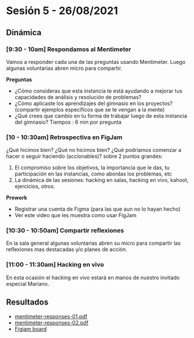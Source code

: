 # Sesión 5 - 26/08/2021

## Dinámica

### [9:30 - 10am]  Respondamos al Mentimeter

Vamos a responder cada una de las preguntas  usando Mentimeter. Luego algunas
voluntarias abren micro para compartir.

__Preguntas__

* ¿Cómo consideras que esta instancia te está ayudando a mejorar tus capacidades
  de análisis y resolución de problemas?
* ¿Cómo aplicaste los aprendizajes del gimnasio en los proyectos? (compartir
  ejemplos específicos que se te vengan a la mente)
* ¿Qué crees que cambio en tu forma de trabajar luego de esta instancia del gimnasio?
Tiempos : 6 min por pregunta

### [10 - 10:30am] Retrospectiva en FigJam

¿Qué hicimos bien? ¿Qué no hicimos bien? ¿Qué podríamos comenzar a hacer o
seguir haciendo (accionables)? sobre 2 puntos grandes:

1. El compromiso sobre los objetivos, la importancia que le das, tu participación
   en las instancias, como abordas los problemas, etc
2. La dinámica de las sesiones: hacking en salas, hacking en vivo, kahoot,
   ejercicios, otros.

__Prework__

* Registrar una cuenta de Figma (para las que aun no lo hayan hecho)
* Ver este video que les muestra como usar FigJam

### [10:30 - 10:50am] Compartir reflexiones

En la sala general  algunas voluntarias abren su micro para compartir las
reflexiones mas destacadas y/o planes de acción.

### [11:00 - 11:30am] Hacking en vivo

En esta ocasión el hacking en vivo estará en manos de nuestro invitado especial Mariano.

## Resultados

* [mentimeter-responses-01.pdf](https://github.com/Laboratoria/gym/files/7324990/mentimeter-responses-01.pdf)
* [mentimeter-responses-02.pdf](https://github.com/Laboratoria/gym/files/7324991/mentimeter-responses-02.pdf)
* [Figjam board](https://www.figma.com/file/A0JMY6wLnlB9vcz64kUbct/Retrospectiva?node-id=0%**3A1**)
